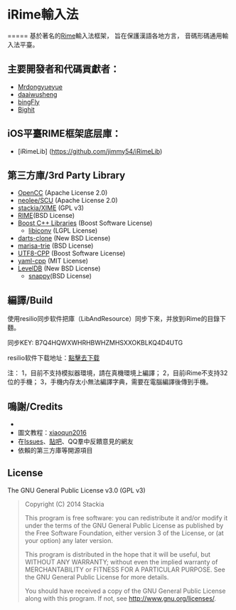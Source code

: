 # iRime輸入法

=====
基於著名的[Rime]輸入法框架，
旨在保護漢語各地方言，
音碼形碼通用輸入法平臺。







## 主要開發者和代碼貢獻者：

- [Mrdongyueyue](https://github.com/Mrdongyueyue)
- [daaiwusheng](https://github.com/daaiwusheng)
- [bingFly](https://github.com/bingFly)
- [Bighit](https://github.com/Bighit)



## iOS平臺RIME框架底层庫：

- [iRimeLib] (https://github.com/jimmy54/iRimeLib)


## 第三方庫/3rd Party Library
- [OpenCC](https://github.com/BYVoid/OpenCC) (Apache License 2.0)
- [neolee/SCU](https://github.com/BYVoid/OpenCC) (Apache License 2.0)
- [stackia/XIME](https://github.com/stackia/XIME) (GPL v3)
- [RIME](http://rime.im)(BSD License)
 - [Boost C++ Libraries](http://www.boost.org/) (Boost Software License)
   - [libiconv](http://www.gnu.org/software/libiconv/) (LGPL License)
 - [darts-clone](https://code.google.com/p/darts-clone/) (New BSD License)
 - [marisa-trie](https://code.google.com/p/marisa-trie/) (BSD License)
 - [UTF8-CPP](http://utfcpp.sourceforge.net/) (Boost Software License)
 - [yaml-cpp](https://code.google.com/p/yaml-cpp/) (MIT License)
 - [LevelDB](https://github.com/google/leveldb) (New BSD License)
   - [snappy](https://google.github.io/snappy/)(BSD License)

## 編譯/Build

使用resilio同步软件把庫（LibAndResource）同步下來，并放到iRime的目錄下麵。

同步KEY: B7Q4HQWXWHRHBWHZMHSXXOKBLKQ4D4UTG

resilio软件下载地址：[點擊去下载](https://www.resilio.com/)

注：
    1，目前不支持模拟器環境，請在真機環境上編譯；
    2，目前iRime不支持32位的手機；
    3，手機内存太小無法編譯字典，需要在電腦編譯後傳到手機。

## 鳴謝/Credits
- [Rime]: [佛振](https://github.com/lotem)
- 圖文教程：[xiaoqun2016](https://github.com/xiaoqun2016)
- 在[Issues](https://github.com/jimmy54/iRime/issues)、[貼吧](http://tieba.baidu.com/f?kw=rime)、QQ羣中反饋意見的網友
- 依賴的第三方庫等開源項目

[Rime]: http://rime.im


## License
The GNU General Public License v3.0 (GPL v3)

>Copyright (C) 2014 Stackia
> 
>This program is free software: you can redistribute it and/or modify it under the terms of the GNU General Public License as published by the Free Software Foundation, either version 3 of the License, or (at your option) any later version.
> 
>This program is distributed in the hope that it will be useful, but WITHOUT ANY WARRANTY; without even the implied warranty of MERCHANTABILITY or FITNESS FOR A PARTICULAR PURPOSE.  See the GNU General Public License for more details.
> 
>You should have received a copy of the GNU General Public License along with this program.  If not, see <http://www.gnu.org/licenses/>.


